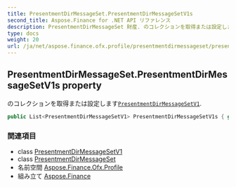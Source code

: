 ```yaml
---
title: PresentmentDirMessageSet.PresentmentDirMessageSetV1s
second_title: Aspose.Finance for .NET API リファレンス
description: PresentmentDirMessageSet 財産. のコレクションを取得または設定しますPresentmentDirMessageSetV1.
type: docs
weight: 20
url: /ja/net/aspose.finance.ofx.profile/presentmentdirmessageset/presentmentdirmessagesetv1s/
---
```

## PresentmentDirMessageSet.PresentmentDirMessageSetV1s property

のコレクションを取得または設定します[`PresentmentDirMessageSetV1`](../../presentmentdirmessagesetv1/).

```csharp
public List<PresentmentDirMessageSetV1> PresentmentDirMessageSetV1s { get; set; }
```

### 関連項目

* class [PresentmentDirMessageSetV1](../../presentmentdirmessagesetv1/)
* class [PresentmentDirMessageSet](../)
* 名前空間 [Aspose.Finance.Ofx.Profile](../../presentmentdirmessageset/)
* 組み立て [Aspose.Finance](../../../)


